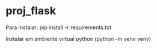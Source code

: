 # proj_flask

Para instalar: pip install -r requirements.txt

Instalar em ambiente virtual python
(python -m venv venv)
